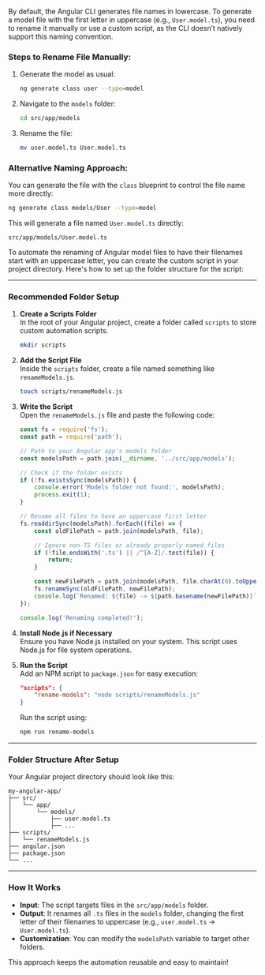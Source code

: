 By default, the Angular CLI generates file names in lowercase. To generate a model file with the first letter in uppercase (e.g., `User.model.ts`), you need to rename it manually or use a custom script, as the CLI doesn’t natively support this naming convention.

### Steps to Rename File Manually:
1. Generate the model as usual:
   ```bash
   ng generate class user --type=model
   ```
2. Navigate to the `models` folder:
   ```bash
   cd src/app/models
   ```
3. Rename the file:
   ```bash
   mv user.model.ts User.model.ts
   ```

### Alternative Naming Approach:
You can generate the file with the `class` blueprint to control the file name more directly:
```bash
ng generate class models/User --type=model
```

This will generate a file named `User.model.ts` directly:
```
src/app/models/User.model.ts
```



To automate the renaming of Angular model files to have their filenames start with an uppercase letter, you can create the custom script in your project directory. Here's how to set up the folder structure for the script:

---

### Recommended Folder Setup
1. **Create a Scripts Folder**  
   In the root of your Angular project, create a folder called `scripts` to store custom automation scripts.
   ```bash
   mkdir scripts
   ```

2. **Add the Script File**  
   Inside the `scripts` folder, create a file named something like `renameModels.js`.
   ```bash
   touch scripts/renameModels.js
   ```

3. **Write the Script**  
   Open the `renameModels.js` file and paste the following code:

   ```javascript
   const fs = require('fs');
   const path = require('path');

   // Path to your Angular app's models folder
   const modelsPath = path.join(__dirname, '../src/app/models');

   // Check if the folder exists
   if (!fs.existsSync(modelsPath)) {
       console.error('Models folder not found:', modelsPath);
       process.exit(1);
   }

   // Rename all files to have an uppercase first letter
   fs.readdirSync(modelsPath).forEach((file) => {
       const oldFilePath = path.join(modelsPath, file);

       // Ignore non-TS files or already properly named files
       if (!file.endsWith('.ts') || /^[A-Z]/.test(file)) {
           return;
       }

       const newFilePath = path.join(modelsPath, file.charAt(0).toUpperCase() + file.slice(1));
       fs.renameSync(oldFilePath, newFilePath);
       console.log(`Renamed: ${file} -> ${path.basename(newFilePath)}`);
   });

   console.log('Renaming completed!');
   ```

4. **Install Node.js if Necessary**  
   Ensure you have Node.js installed on your system. This script uses Node.js for file system operations.

5. **Run the Script**  
   Add an NPM script to `package.json` for easy execution:
   ```json
   "scripts": {
       "rename-models": "node scripts/renameModels.js"
   }
   ```

   Run the script using:
   ```bash
   npm run rename-models
   ```

---

### Folder Structure After Setup
Your Angular project directory should look like this:

```
my-angular-app/
├── src/
│   └── app/
│       └── models/
│           ├── user.model.ts
│           ├── ...
├── scripts/
│   └── renameModels.js
├── angular.json
├── package.json
└── ...
```

---

### How It Works
- **Input**: The script targets files in the `src/app/models` folder.
- **Output**: It renames all `.ts` files in the `models` folder, changing the first letter of their filenames to uppercase (e.g., `user.model.ts` → `User.model.ts`).
- **Customization**: You can modify the `modelsPath` variable to target other folders.

This approach keeps the automation reusable and easy to maintain!


